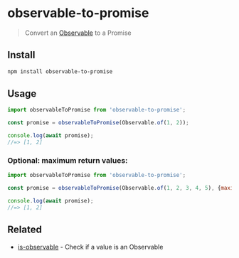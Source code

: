 # observable-to-promise

> Convert an [Observable](https://github.com/tc39/proposal-observable) to a Promise

## Install

```sh
npm install observable-to-promise
```

## Usage

```js
import observableToPromise from 'observable-to-promise';

const promise = observableToPromise(Observable.of(1, 2));

console.log(await promise);
//=> [1, 2]
```

### Optional: maximum return values:
```js
import observableToPromise from 'observable-to-promise';

const promise = observableToPromise(Observable.of(1, 2, 3, 4, 5), {maximumValues: 2});

console.log(await promise);
//=> [1, 2]
```

## Related

- [is-observable](https://github.com/sindresorhus/is-observable) - Check if a value is an Observable
